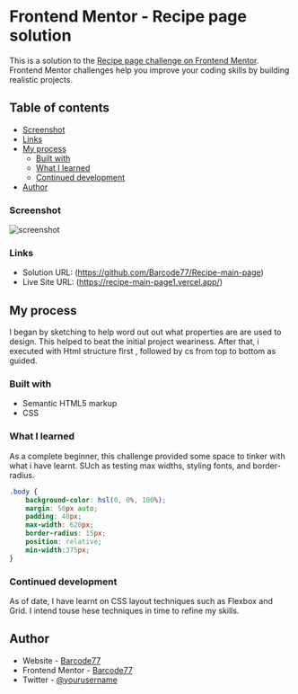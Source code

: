 # Frontend Mentor - Recipe page solution

This is a solution to the [Recipe page challenge on Frontend Mentor](https://www.frontendmentor.io/challenges/recipe-page-KiTsR8QQKm). Frontend Mentor challenges help you improve your coding skills by building realistic projects. 

## Table of contents
  - [Screenshot](#screenshot)
  - [Links](#links)
- [My process](#my-process)
  - [Built with](#built-with)
  - [What I learned](#what-i-learned)
  - [Continued development](#continued-development)
- [Author](#author)


### Screenshot

![screenshot](./assets/images/Screenshot%20Frontend%20Mentor%20Recipe%20page.png.jpg)


### Links

- Solution URL: (https://github.com/Barcode77/Recipe-main-page)
- Live Site URL: (https://recipe-main-page1.vercel.app/)

## My process
I began by sketching to help word out out what properties are are used to design. This helped to beat the initial project weariness. After that, i executed with Html structure first , followed by cs from top to bottom as guided.

### Built with

- Semantic HTML5 markup
- CSS 


### What I learned

As a complete beginner, this challenge provided some space to tinker with what i have learnt. SUch as testing max widths, styling fonts, and border-radius.


```css
.body {
    background-color: hsl(0, 0%, 100%);
    margin: 50px auto;
    padding: 40px;
    max-width: 620px;
    border-radius: 15px;
    position: relative;
    min-width:375px;
}
```


### Continued development

As of date, I have learnt on CSS layout techniques such as Flexbox and Grid. I intend touse hese techniques in time to refine my skills.

## Author

- Website - [Barcode77](https://barcode77.github.io/mywebsite/)
- Frontend Mentor - [Barcode77](https://www.frontendmentor.io/profile/yourusername)
- Twitter - [@yourusername](https://www.frontendmentor.io/profile/Barcode77)



